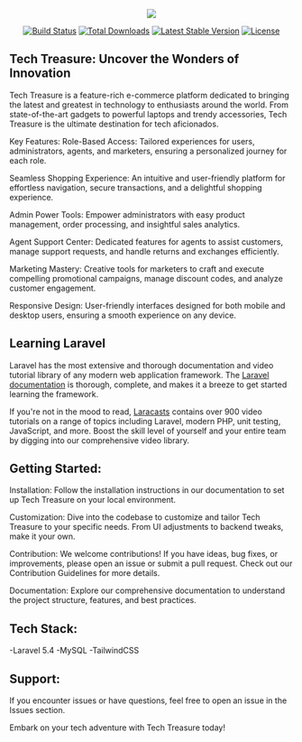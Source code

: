 <p align="center"><img src="https://laravel.com/assets/img/components/logo-laravel.svg"></p>

<p align="center">
<a href="https://travis-ci.org/laravel/framework"><img src="https://travis-ci.org/laravel/framework.svg" alt="Build Status"></a>
<a href="https://packagist.org/packages/laravel/framework"><img src="https://poser.pugx.org/laravel/framework/d/total.svg" alt="Total Downloads"></a>
<a href="https://packagist.org/packages/laravel/framework"><img src="https://poser.pugx.org/laravel/framework/v/stable.svg" alt="Latest Stable Version"></a>
<a href="https://packagist.org/packages/laravel/framework"><img src="https://poser.pugx.org/laravel/framework/license.svg" alt="License"></a>
</p>

## Tech Treasure: Uncover the Wonders of Innovation

Tech Treasure is a feature-rich e-commerce platform dedicated to bringing the latest and greatest in technology to enthusiasts around the world. From state-of-the-art gadgets to powerful laptops and trendy accessories, Tech Treasure is the ultimate destination for tech aficionados.

Key Features:
Role-Based Access:
Tailored experiences for users, administrators, agents, and marketers, ensuring a personalized journey for each role.

Seamless Shopping Experience:
An intuitive and user-friendly platform for effortless navigation, secure transactions, and a delightful shopping experience.

Admin Power Tools:
Empower administrators with easy product management, order processing, and insightful sales analytics.

Agent Support Center:
Dedicated features for agents to assist customers, manage support requests, and handle returns and exchanges efficiently.

Marketing Mastery:
Creative tools for marketers to craft and execute compelling promotional campaigns, manage discount codes, and analyze customer engagement.

Responsive Design:
User-friendly interfaces designed for both mobile and desktop users, ensuring a smooth experience on any device.

## Learning Laravel

Laravel has the most extensive and thorough documentation and video tutorial library of any modern web application framework. The [Laravel documentation](https://laravel.com/docs) is thorough, complete, and makes it a breeze to get started learning the framework.

If you're not in the mood to read, [Laracasts](https://laracasts.com) contains over 900 video tutorials on a range of topics including Laravel, modern PHP, unit testing, JavaScript, and more. Boost the skill level of yourself and your entire team by digging into our comprehensive video library.

## Getting Started:

Installation:
Follow the installation instructions in our documentation to set up Tech Treasure on your local environment.

Customization:
Dive into the codebase to customize and tailor Tech Treasure to your specific needs. From UI adjustments to backend tweaks, make it your own.

Contribution:
We welcome contributions! If you have ideas, bug fixes, or improvements, please open an issue or submit a pull request. Check out our Contribution Guidelines for more details.

Documentation:
Explore our comprehensive documentation to understand the project structure, features, and best practices.

## Tech Stack:

-Laravel 5.4
-MySQL
-TailwindCSS

## Support:

If you encounter issues or have questions, feel free to open an issue in the Issues section.

Embark on your tech adventure with Tech Treasure today!
